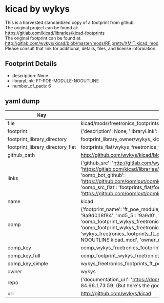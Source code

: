 # kicad by wykys  
This is a harvested standardized copy of a footprint from github.  
The original project can be found at:  
https://gitlab.com/kicad/libraries/kicad-footprints  
The original footprint can be found at:
http://gitlab.com/wykys/kicad/blob/master/mods/RF.pretty/XMIT.kicad_mod
Please consult that link for additional, details, files, and license information.  
## Footprint Details
* description: None  
* libraryLink: FT-POE-MODULE-NOOUTLINE  
* number_of_pads: 6  
## yaml dump  
| Key | Value |  
| --- | --- |  
| file | kicad/mods/freetronics_footprints.pretty/FT-POE-MODULE-NOOUTLINE.kicad_mod |  
| footprint | {'description': None, 'libraryLink': 'FT-POE-MODULE-NOOUTLINE', 'number_of_pads': 6} |  
| footprint_library_directory | footprint_library_owner/wykys_kicad |  
| footprint_library_directory_flat | footprints_flat/wykys_freetronics_footprints_ft_poe_module_nooutline/working |  
| github_path | http://github.com/wykys/kicad/blob/master/mods/freetronics_footprints.pretty/FT-POE-MODULE-NOOUTLINE.kicad_mod |  
| links | {'github_src': 'http://gitlab.com/wykys/kicad/blob/master/mods/RF.pretty/XMIT.kicad_mod', 'github_src_repo': 'https://gitlab.com/kicad/libraries/kicad-footprints', 'oomp_bot': 'footprints/wykys_freetronics_footprints_ft_poe_module_nooutline/working', 'oomp_bot_github': 'https://github.com/oomlout/oomlout_oomp_footprint_bot/tree/main/footprints/wykys_freetronics_footprints_ft_poe_module_nooutline/working', 'oomp_src_flat': 'footprints_flat/footprints_flat/wykys_freetronics_footprints_ft_poe_module_nooutline/working', 'oomp_src_flat_github': 'https://github.com/oomlout/oomlout_oomp_footprint_src/tree/main/footprints_flat/wykys_freetronics_footprints_ft_poe_module_nooutline/working'} |  
| name | kicad |  
| oomp | {'footprint_name': 'ft_poe_module_nooutline', 'library_name': 'freetronics_footprints', 'md5': '9a9d018f843a829ff4886047bcca9059', 'md5_10': '9a9d018f84', 'md5_5': '9a9d0', 'md5_6': '9a9d01', 'oomp_key': 'oomp_wykys_freetronics_footprints_ft_poe_module_nooutline', 'oomp_key_extra': 'oomp_footprint_wykys_freetronics_footprints_ft_poe_module_nooutline', 'oomp_key_full': 'oomp_footprint_wykys_freetronics_footprints_ft_poe_module_nooutline_9a9d01', 'oomp_key_simple': 'wykys_freetronics_footprints_ft_poe_module_nooutline', 'original_filename': 'kicad/mods/freetronics_footprints.pretty/FT-POE-MODULE-NOOUTLINE.kicad_mod', 'owner_name': 'wykys'} |  
| oomp_key | oomp_wykys_freetronics_footprints_ft_poe_module_nooutline |  
| oomp_key_full | oomp_footprint_wykys_freetronics_footprints_ft_poe_module_nooutline |  
| oomp_key_simple | wykys_freetronics_footprints_ft_poe_module_nooutline |  
| owner | wykys |  
| repo | {'documentation_url': 'https://docs.github.com/rest/overview/resources-in-the-rest-api#rate-limiting', 'message': "API rate limit exceeded for 84.66.173.59. (But here's the good news: Authenticated requests get a higher rate limit. Check out the documentation for more details.)"} |  
| url | http://github.com/wykys/kicad |  

